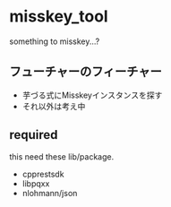 # misskey_tool
something to misskey...?

## フューチャーのフィーチャー
 - 芋づる式にMisskeyインスタンスを探す
 - それ以外は考え中

## required
this need these lib/package.
 - cpprestsdk
 - libpqxx
 - nlohmann/json
